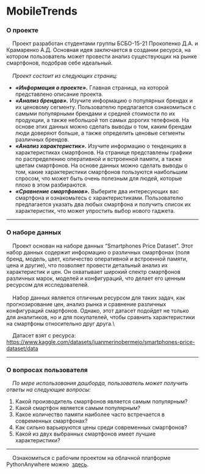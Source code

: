 # MobileTrends

### О проекте 
&nbsp;&nbsp;&nbsp;&nbsp;Проект разработан студентами группы БСБО-15-21 Прокопенко Д.А. и Крамаренко А.Д. Основная идея заключается в создании ресурса, на котором пользователь может провести анализ существующих на рынке смартфонов, подобрав себе идеальный.\
\
&nbsp;&nbsp;&nbsp;&nbsp;*Проект состоит из следующих страниц:*
* ***«Информация о проекте».*** Главная страница, на которой представлено описание проекта.
* ***«Анализ брендов».*** Изучите информацию о популярных брендах и их ценовому сегменту. Пользователю предлагается ознакомиться с самыми популярными брендами и средней стоимости по их продукции, а также небольшой топ самых дорогих телефонов. На основе этих данных можно сделать выводы о том, каким брендам люди доверяют больше, а также определить ценовые сегменты различных брендов.
* ***«Анализ характеристик».*** Изучите информацию о тенденциях в характеристиках смартфонов. На странице представлены графики по распределению оперативной и встроенной памяти, а также цветам смартфонов. На основе данных можно сделать выводы о том, какие характеристики смартфонов пользуются наибольшим спросом, что может быть очень полезным для людей, которые плохо в этом разбираются.
* ***«Сравнение смартфонов».*** Выберите два интересующих вас смартфона и ознакомьтесь с характеристиками. Пользователю предлагается указать два любых смартфона и получить список их характеристик, что может упростить выбор нового гаджета.

***

### О наборе данных
&nbsp;&nbsp;&nbsp;&nbsp;Проект основан на наборе данных “Smartphones Price Dataset”. Этот набор данных содержит информацию о различных смартфонах (поля бренд, модель, цвет, количество оперативной и встроенной памяти, цена и другие), что позволяет провести детальный анализ их характеристик и цен. Он охватывает широкий спектр смартфонов различных марок, моделей и конфигураций, что делает его ценным ресурсом для исследователей.\
\
&nbsp;&nbsp;&nbsp;&nbsp;Набор данных является отличным ресурсом для таких задач, как прогнозирование цен, анализ рынка и сравнение различных конфигураций смартфонов. Однако, этот датасет подойдет не только для аналитиков, но и для покупателей, чтобы сравнить характеристики на смартфоны относительно друг друга.\

&nbsp;&nbsp;&nbsp;&nbsp;Датасет взят с ресурса: <https://www.kaggle.com/datasets/juanmerinobermejo/smartphones-price-dataset/data>

***

### О вопросах пользователя
&nbsp;&nbsp;&nbsp;&nbsp;*По мере использования дашборда, пользователь может получить ответы на следующие вопросы:*
1. Какой производитель смартфонов является самым популярным? 
2. Какой смартфон является самым популярным? 
3. Какое количество памяти наиболее часто встречается в современных смартфонах? 
4. Как сильно варьируются цены среди современных смартфонов?
5. Какой из двух выбранных смартфонов имеет лучшие характеристики?

***

&nbsp;&nbsp;&nbsp;&nbsp;Ознакомиться с рабочим проектом на облачной платформе PythonAnywhere можно&nbsp;
<a href="https://kramarenko.pythonanywhere.com/" target="_blank">здесь</a>.